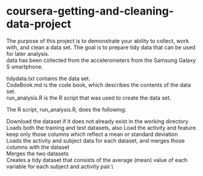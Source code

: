 # coursera-getting-and-cleaning-data-project
The purpose of this project is to demonstrate your ability to collect, work with, and clean a data set. The goal is to prepare tidy data that can be used for later analysis.\
data has been collected from the accelerometers from the Samsung Galaxy S smartphone.

tidydata.txt   contains the data set.\
CodeBook.md  is the code book, which describes the contents of the data set.\
run_analysis.R  is the R script that was used to create the data set.


The R script, run_analysis.R, does the following:

Download the dataset if it does not already exist in the working directory\
Loads both the training and test datasets, also Load the activity and feature.\
keep only those columns which reflect a mean or standard deviation\
Loads the activity and subject data for each dataset, and merges those columns with the dataset\
Merges the two datasets\
Creates a tidy dataset that consists of the average (mean) value of each variable for each subject and activity pair.\

